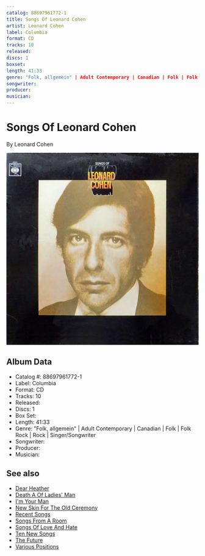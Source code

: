 ```yaml
---
catalog: 88697961772-1
title: Songs Of Leonard Cohen
artist: Leonard Cohen
label: Columbia
format: CD
tracks: 10
released: 
discs: 1
boxset: 
length: 41:33
genre: "Folk, allgemein" | Adult Contemporary | Canadian | Folk | Folk Rock | Rock | Singer/Songwriter
songwriter: 
producer: 
musician: 
---
```


# Songs Of Leonard Cohen

By Leonard Cohen

![](../../assets/cdcovers/Leonard_Cohen-Songs_Of_Leonard_Cohen.png)

## Album Data

- Catalog #: 88697961772-1
- Label: Columbia
- Format: CD
- Tracks: 10
- Released: 
- Discs: 1
- Box Set: 
- Length: 41:33
- Genre: "Folk, allgemein" | Adult Contemporary | Canadian | Folk | Folk Rock | Rock | Singer/Songwriter
- Songwriter: 
- Producer: 
- Musician: 


## See also

- [Dear Heather](Dear_Heather.md)
- [Death A Of Ladies' Man](Death_A_Of_Ladies_Man.md)
- [I'm Your Man](Im_Your_Man.md)
- [New Skin For The Old Ceremony](New_Skin_For_The_Old_Ceremony.md)
- [Recent Songs](Recent_Songs.md)
- [Songs From A Room](Songs_From_A_Room.md)
- [Songs Of Love And Hate](Songs_Of_Love_And_Hate.md)
- [Ten New Songs](Ten_New_Songs.md)
- [The Future](The_Future.md)
- [Various Positions](Various_Positions.md)
